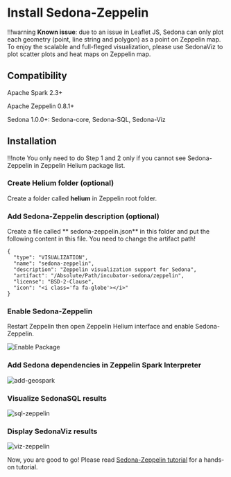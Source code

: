 # Install Sedona-Zeppelin

!!!warning
	**Known issue**: due to an issue in Leaflet JS, Sedona can only plot each geometry (point, line string and polygon) as a point on Zeppelin map. To enjoy the scalable and full-fleged visualization, please use SedonaViz to plot scatter plots and heat maps on Zeppelin map.

## Compatibility

Apache Spark 2.3+

Apache Zeppelin 0.8.1+

Sedona 1.0.0+: Sedona-core, Sedona-SQL, Sedona-Viz

## Installation

!!!note
	You only need to do Step 1 and 2 only if you cannot see Sedona-Zeppelin in Zeppelin Helium package list.

### Create Helium folder (optional)
Create a folder called **helium** in Zeppelin root folder.

### Add Sedona-Zeppelin description (optional)

Create a file called ** sedona-zeppelin.json** in this folder and put the following content in this file. You need to change the artifact path!

```
{
  "type": "VISUALIZATION",
  "name": "sedona-zeppelin",
  "description": "Zeppelin visualization support for Sedona",
  "artifact": "/Absolute/Path/incubator-sedona/zeppelin",
  "license": "BSD-2-Clause",
  "icon": "<i class='fa fa-globe'></i>"
}
```
	
### Enable Sedona-Zeppelin

Restart Zeppelin then open Zeppelin Helium interface and enable Sedona-Zeppelin.

![Enable Package](../image/enable-helium.gif)

### Add Sedona dependencies in Zeppelin Spark Interpreter
![add-geospark](../image/add-geospark-interpreter.gif)


### Visualize SedonaSQL results

![sql-zeppelin](../image/sql-zeppelin.gif)

### Display SedonaViz results
![viz-zeppelin](../image/viz-zeppelin.gif)

Now, you are good to go! Please read [Sedona-Zeppelin tutorial](../tutorial/zeppelin.md) for a hands-on tutorial.
